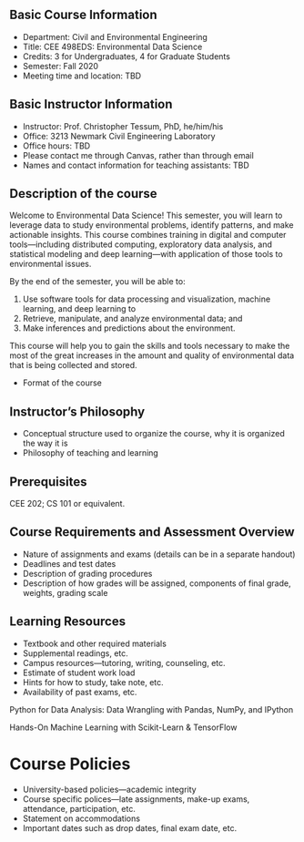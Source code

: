 ## Basic Course Information

* Department: Civil and Environmental Engineering
* Title: CEE 498EDS: Environmental Data Science
* Credits: 3 for Undergraduates, 4 for Graduate Students
* Semester: Fall 2020
* Meeting time and location: TBD

## Basic Instructor Information

* Instructor: Prof. Christopher Tessum, PhD, he/him/his
* Office: 3213 Newmark Civil Engineering Laboratory
* Office hours: TBD
* Please contact me through Canvas, rather than through email
* Names and contact information for teaching assistants: TBD

## Description of the course

Welcome to Environmental Data Science!
This semester, you  will learn to leverage data to study environmental problems, identify patterns, and make actionable insights.
This course combines training in digital and computer tools—including distributed computing, exploratory data analysis, and statistical modeling and deep learning—with application of those tools to environmental issues.

By the end of the semester, you will be able to:
1. Use software tools for data processing and visualization, machine learning, and deep learning to
2. Retrieve, manipulate, and analyze environmental data; and
3. Make inferences and predictions about the environment.

This course will help you to gain the skills and tools necessary to make the most of the great increases in the amount and quality of environmental data that is being collected and stored.

* Format of the course

## Instructor’s Philosophy
* Conceptual structure used to organize the course, why it is organized the way it is
* Philosophy of teaching and learning

## Prerequisites

CEE 202; CS 101 or equivalent.

## Course Requirements and Assessment Overview
* Nature of assignments and exams (details can be in a separate handout)
* Deadlines and test dates
* Description of grading procedures
* Description of how grades will be assigned, components of final grade, weights,
grading scale

## Learning Resources
* Textbook and other required materials
* Supplemental readings, etc.
* Campus resources—tutoring, writing, counseling, etc.
* Estimate of student work load
* Hints for how to study, take note, etc.
* Availability of past exams, etc.

Python for Data Analysis: Data Wrangling with Pandas, NumPy, and IPython

Hands-On Machine Learning with Scikit-Learn & TensorFlow

# Course Policies
* University-based policies—academic integrity
* Course specific polices—late assignments, make-up exams, attendance,
participation, etc.
* Statement on accommodations
* Important dates such as drop dates, final exam date, etc.
